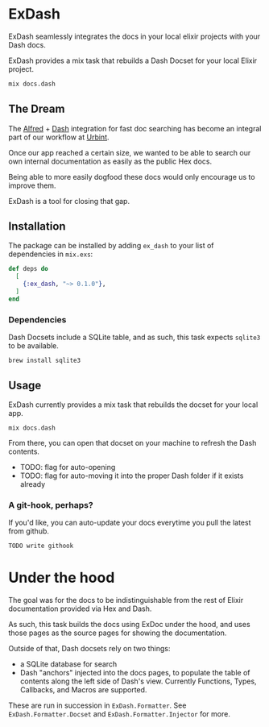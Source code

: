 # ExDash

ExDash seamlessly integrates the docs in your local elixir projects with your Dash docs.

ExDash provides a mix task that rebuilds a Dash Docset for your local Elixir project.

```bash
mix docs.dash
```

## The Dream

The [Alfred](https://www.alfredapp.com/) + [Dash](https://kapeli.com/dash) integration
for fast doc searching has become an integral part of our workflow at [Urbint](https://github.com/urbint).

Once our app reached a certain size,
we wanted to be able to search our own internal documentation as easily as the public Hex docs.

Being able to more easily dogfood these docs would only encourage us to improve them.

ExDash is a tool for closing that gap.

## Installation

The package can be installed
by adding `ex_dash` to your list of dependencies in `mix.exs`:

```elixir
def deps do
  [
    {:ex_dash, "~> 0.1.0"},
  ]
end
```

### Dependencies

Dash Docsets include a SQLite table, and as such,
this task expects `sqlite3` to be available.

```
brew install sqlite3
```

## Usage

ExDash currently provides a mix task that rebuilds the docset for your local app.

```
mix docs.dash
```

From there, you can open that docset on your machine to refresh the Dash contents.

- TODO: flag for auto-opening
- TODO: flag for auto-moving it into the proper Dash folder if it exists already

### A git-hook, perhaps?

If you'd like, you can auto-update your docs everytime you pull the latest from github.

```
TODO write githook
```

# Under the hood

The goal was for the docs to be indistinguishable from the rest of Elixir documentation
provided via Hex and Dash.

As such, this task builds the docs using ExDoc under the hood,
and uses those pages as the source pages for showing the documentation.

Outside of that, Dash docsets rely on two things:

  - a SQLite database for search
  - Dash "anchors" injected into the docs pages, to populate the table of contents along the left side of Dash's view. Currently Functions, Types, Callbacks, and Macros are supported.

These are run in succession in `ExDash.Formatter`.
See `ExDash.Formatter.Docset` and `ExDash.Formatter.Injector` for more.

